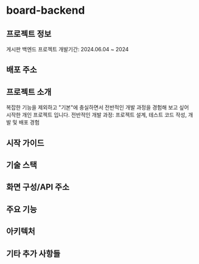 # board-backend

## 프로젝트 정보
게시판 백엔드 프로젝트 
개발기간: 2024.06.04 ~ 2024

## 배포 주소

## 프로젝트 소개 
복잡한 기능을 제외하고 "기본"에 충실하면서 전반적인 개발 과정을 경험해 보고 싶어 시작한 개인 프로젝트 입니다.
전반적인 개발 과정: 프로젝트 설계, 테스트 코드 작성, 개발 및 배포 경험

## 시작 가이드 

## 기술 스택 

## 화면 구성/API 주소

## 주요 기능

## 아키텍처

## 기타 추가 사항들


